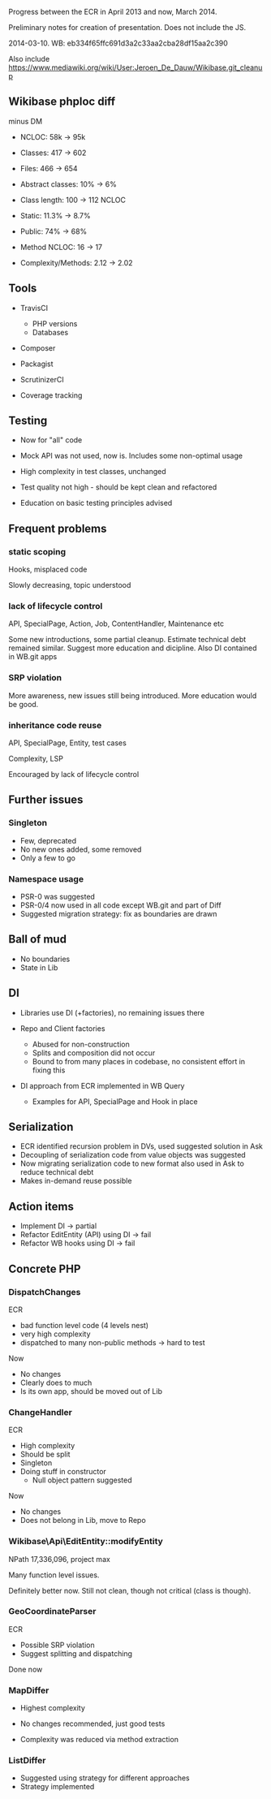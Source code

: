 Progress between the ECR in April 2013 and now, March 2014.

Preliminary notes for creation of presentation. Does not include the JS.

2014-03-10. WB: eb334f65ffc691d3a2c33aa2cba28df15aa2c390



Also include https://www.mediawiki.org/wiki/User:Jeroen_De_Dauw/Wikibase.git_cleanup




## Wikibase phploc diff

minus DM

* NCLOC: 58k -> 95k
* Classes: 417 -> 602
* Files: 466 -> 654
* Abstract classes: 10% -> 6%
* Class length: 100 -> 112 NCLOC

* Static: 11.3% -> 8.7%
* Public: 74% -> 68%
* Method NCLOC: 16 -> 17
* Complexity/Methods: 2.12 -> 2.02



## Tools

* TravisCI
    * PHP versions
    * Databases

* Composer

* Packagist

* ScrutinizerCI

* Coverage tracking



## Testing

* Now for "all" code

* Mock API was not used, now is. Includes some non-optimal usage

* High complexity in test classes, unchanged

* Test quality not high - should be kept clean and refactored

* Education on basic testing principles advised




## Frequent problems

### static scoping

Hooks, misplaced code

Slowly decreasing, topic understood

### lack of lifecycle control

API, SpecialPage, Action, Job, ContentHandler, Maintenance etc

Some new introductions, some partial cleanup.
Estimate technical debt remained similar.
Suggest more education and dicipline. Also DI contained in WB.git apps

### SRP violation

More awareness, new issues still being introduced. More education would be good.

### inheritance code reuse

API, SpecialPage, Entity, test cases

Complexity, LSP

Encouraged by lack of lifecycle control



## Further issues

### Singleton

* Few, deprecated
* No new ones added, some removed
* Only a few to go

### Namespace usage

* PSR-0 was suggested
* PSR-0/4 now used in all code except WB.git and part of Diff
* Suggested migration strategy: fix as boundaries are drawn



## Ball of mud

* No boundaries
* State in Lib



## DI

* Libraries use DI (+factories), no remaining issues there

* Repo and Client factories
    * Abused for non-construction
    * Splits and composition did not occur
    * Bound to from many places in codebase, no consistent effort in fixing this

* DI approach from ECR implemented in WB Query
    * Examples for API, SpecialPage and Hook in place



## Serialization

* ECR identified recursion problem in DVs, used suggested solution in Ask
* Decoupling of serialization code from value objects was suggested
* Now migrating serialization code to new format also used in Ask to reduce technical debt
* Makes in-demand reuse possible



## Action items

* Implement DI -> partial
* Refactor EditEntity (API) using DI -> fail
* Refactor WB hooks using DI -> fail



## Concrete PHP

### DispatchChanges

ECR

* bad function level code (4 levels nest)
* very high complexity
* dispatched to many non-public methods -> hard to test

Now

* No changes
* Clearly does to much
* Is its own app, should be moved out of Lib

### ChangeHandler

ECR

* High complexity
* Should be split
* Singleton
* Doing stuff in constructor
    * Null object pattern suggested

Now

* No changes
* Does not belong in Lib, move to Repo

### Wikibase\Api\EditEntity::modifyEntity

NPath 17,336,096, project max

Many function level issues.

Definitely better now. Still not clean, though not critical (class is though).

### GeoCoordinateParser

ECR

* Possible SRP violation
* Suggest splitting and dispatching

Done now

### MapDiffer

* Highest complexity
* No changes recommended, just good tests

* Complexity was reduced via method extraction

### ListDiffer

* Suggested using strategy for different approaches
* Strategy implemented

